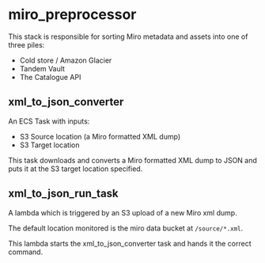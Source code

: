 # miro_preprocessor

This stack is responsible for sorting Miro metadata and assets into one of three piles:

*   Cold store / Amazon Glacier
*   Tandem Vault
*   The Catalogue API

## xml_to_json_converter

An ECS Task with inputs:

- S3 Source location (a Miro formatted XML dump)
- S3 Target location

This task downloads and converts a Miro formatted XML dump to JSON and puts it at the S3 target location specified.

## xml_to_json_run_task

A lambda which is triggered by an S3 upload of a new Miro xml dump.

The default location monitored is the miro data bucket at `/source/*.xml`.

This lambda starts the xml_to_json_converter task and hands it the correct command.
